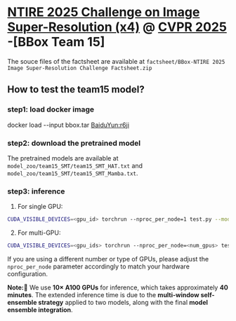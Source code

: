 # [NTIRE 2025 Challenge on Image Super-Resolution (x4)](https://cvlai.net/ntire/2025/) @ [CVPR 2025](https://cvpr.thecvf.com/) -[BBox Team 15]

The souce files of the factsheet are available at `factsheet/BBox-NTIRE 2025 Image Super-Resolution Challenge Factsheet.zip`

## How to test the team15 model?
### step1: load docker image
docker load --input bbox.tar
 [BaiduYun:r6ji](https://pan.baidu.com/s/1lE0eDndu55Z5rmUqF_d6Kg?pwd=r6ji)

### step2: download the pretrained model
The pretrained models are available at `model_zoo/team15_SMT/team15_SMT_HAT.txt` and `model_zoo/team15_SMT/team15_SMT_Mamba.txt`.


### step3: inference
1. For single GPU:
```bash
CUDA_VISIBLE_DEVICES=<gpu_id> torchrun --nproc_per_node=1 test.py --model_id 15 test_dir [path to test data dir] --save_dir [path to your save dir]
```

2. For multi-GPU:

```bash
CUDA_VISIBLE_DEVICES=<gpu_ids> torchrun --nproc_per_node=<num_gpus> test.py --model_id 15 test_dir [path to test data dir] --save_dir [path to your save dir]
```

If you are using a different number or type of GPUs, please adjust the `nproc_per_node` parameter accordingly to match your hardware configuration.

**Note:🚨** We use **10× A100 GPUs** for inference, which takes approximately **40 minutes**. The extended inference time is due to the **multi-window self-ensemble strategy** applied to two models, along with the final **model ensemble integration**.  
